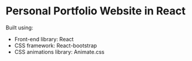 # Personal Portfolio Website in React




Built using:

- Front-end library: React
- CSS framework: React-bootstrap
- CSS animations library: Animate.css
